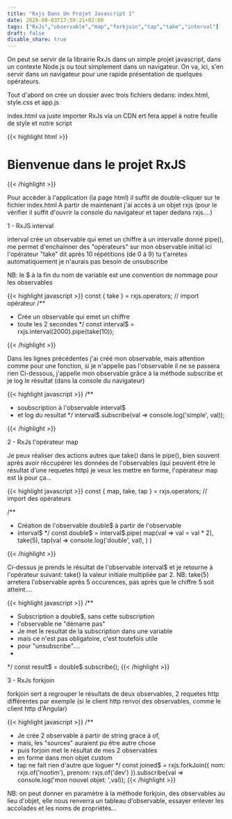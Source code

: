 ```yaml
---
title: "Rxjs Dans Un Projet Javascript 1"
date: 2020-08-03T17:50:21+02:00
tags: ["RxJs","observable","map","forkjoin","tap","take","interval"]
draft: false
disable_share: true
---
```


On peut se servir de la librairie RxJs dans un simple projet javascript, dans un contexte Node.js ou tout simplement dans un navigateur.
On va, ici, s'en servir dans un navigateur pour une rapide présentation de quelques opérateurs.

Tout d'abord on crée un dossier avec trois fichiers dedans: index.html, style.css et app.js

index.html va juste importer RxJs via un CDN ert fera appel à notre feuille de style et notre script

{{< highlight html >}}
<!DOCTYPE html>
<html lang="en">
<head>
    <meta charset="UTF-8">
    <meta name="viewport" content="width=device-width, initial-scale=1.0">
    <link rel="stylesheet" href="style.css">
    <title>RxJs</title>
</head>
<body>
    <h1>Bienvenue dans le projet RxJS</h1>
    <script src="https://cdnjs.cloudflare.com/ajax/libs/rxjs/6.6.0/rxjs.umd.js"></script>
    <script src="app.js"></script>
</body>
</html>
{{< /highlight >}}

Pour accèder à l'application (la page html) il suffit de double-cliquer sur le fichier index.html
A partir de maintenant j'ai accès à un objet rxjs (pour le vérifier il suffit d'ouvrir la console du navigateur et taper dedans rxjs....)

1 - RxJS interval

interval crée un observable qui emet un chiffre à un intervalle donné
pipe(), me permet d'enchainner des "opérateurs" sur mon observable initial
ici l'opérateur "take" dit après 10 répétitions (de 0 à 9) tu t'arretes automatiquement je n'aurais pas besoin de unsubscribe

NB: le $ à la fin du nom de variable est une convention de nommage pour les observables

{{< highlight javascript >}}
const { take } = rxjs.operators; // import opérateur
/**
 * Crée un observable qui emet un chiffre
 * toute les 2 secondes
 */
const interval$ = rxjs.interval(2000).pipe(take(10));

{{< /highlight >}}

Dans les lignes précédentes j'ai créé mon observable, mais attention comme pour une fonction, si je n'appelle pas l'observable il ne se passera rien
Ci-dessous, j'appelle mon observable grâce à la méthode subscribe et je log le résultat (dans la console du navigateur)

{{< highlight javascript >}}
/**
 * soubscription à l'observable interval$
 * et log du resultat
 */
interval$.subscribe(val => console.log('simple', val));

{{< /highlight >}}

2 - RxJs l'opérateur map

Je peux réaliser des actions autres que take() dans le pipe(), bien souvent après avoir réccupérer les données de l'observables (qui peuvent être le résultat d'une requetes http) je veux les mettre en forme, l'opérateur map est là pour ça...

{{< highlight javascript >}}
const { map, take, tap } = rxjs.operators; // import des opérateurs

/**
 * Création de l'observable double$ à partir de l'observable
 * interval$
 */
const double$ = interval$.pipe(
    map(val => val = val * 2),
    take(5),
    tap(val => console.log('double', val),
    )
)

{{< /highlight >}}

Ci-dessus je prends le résultat de l'observable interval$ et je retourne à l'opérateur suivant: take() la valeur initiale multipliée par 2.
NB: take(5) arretera l'observable après 5 occurences, pas après que le chiffre 5 soit atteint....

{{< highlight javascript >}}
/**
 * Subscription a double$, sans cette subscription
 * l'observable ne "démarre pas"
 * Je met le resultat de la subscription dans une variable
 * mais ce n'est pas obligatoire, c'est toutefois utile
 * pour "unsubscribe"....
 * 
 */
const result$ = double$.subscribe();
{{< /highlight >}}

3 - RxJs forkjoin

forkjoin sert à regrouper le résultats de deux observables, 2 requetes http différentes par exemple (si le client http renvoi des observables, comme le client http d'Angular)

{{< highlight javascript >}}
/**
 * Je crée 2 observable à partir de string grace à of,
 * mais, les "sources" auraient pu être autre chose
 * puis forjoin met le résultat de mes 2 observables
 * en forme dans mon objet custom
 * tap ne fait rien d'autre que loguer
 */
const joined$ = rxjs.forkJoin({
    nom: rxjs.of('nootim'),
    prenom: rxjs.of('dev')
}).subscribe(val => console.log('mon nouvel objet: ',val));
{{< /highlight >}}

NB: on peut donner en paramètre à la méthode forkjoin, des observables au lieu d'objet, elle nous renverra un tableau d'observable, essayer enlever les accolades et les noms de propriétés...